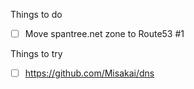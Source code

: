 Things to do

* [ ] Move spantree.net zone to Route53 #1

Things to try

* [ ] https://github.com/Misakai/dns

